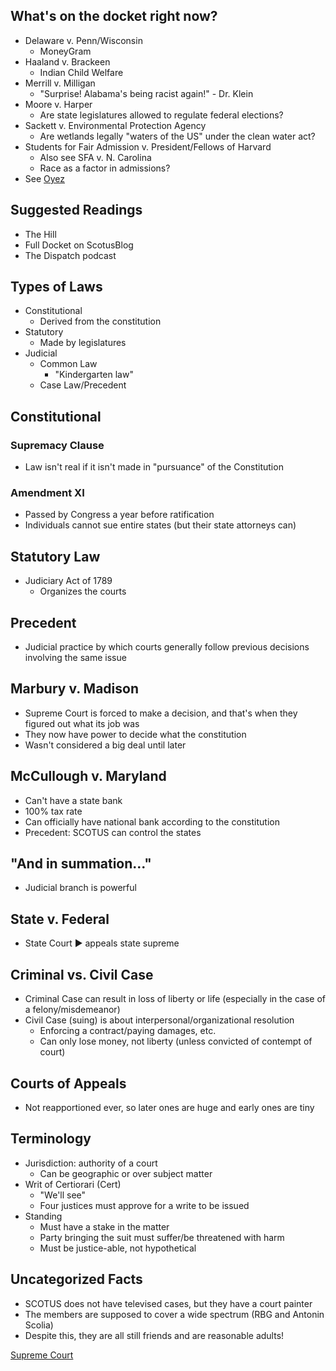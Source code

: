 ## What's on the docket right now?

- Delaware v. Penn/Wisconsin
	- MoneyGram
- Haaland v. Brackeen
	- Indian Child Welfare
- Merrill v. Milligan
	- "Surprise! Alabama's being racist again!" - Dr. Klein
- Moore v. Harper
	- Are state legislatures allowed to regulate federal elections?
- Sackett v. Environmental Protection Agency
	- Are wetlands legally "waters of the US" under the clean water act?
- Students for Fair Admission v. President/Fellows of Harvard
	- Also see SFA v. N. Carolina
	- Race as a factor in admissions?
- See [Oyez](https://www.oyez.org)

## Suggested Readings

- The Hill
- Full Docket on ScotusBlog
- The Dispatch podcast

## Types of Laws

- Constitutional
	- Derived from the constitution
- Statutory
	- Made by legislatures
- Judicial
	- Common Law
		- "Kindergarten law"
	- Case Law/Precedent


## Constitutional

### Supremacy Clause

- Law isn't real if it isn't made in "pursuance" of the Constitution

### Amendment XI

- Passed by Congress a year before ratification
- Individuals cannot sue entire states (but their state attorneys can)

## Statutory Law

- Judiciary Act of 1789
	- Organizes the courts

## Precedent

- Judicial practice by which courts generally follow previous decisions involving the same issue

## Marbury v. Madison

- Supreme Court is forced to make a decision, and that's when they figured out what its job was
- They now have power to decide what the constitution
- Wasn't considered a big deal until later

## McCullough v. Maryland

- Can't have a state bank
- 100% tax rate
- Can officially have national bank according to the constitution
- Precedent: SCOTUS can control the states

## "And in summation..."

- Judicial branch is powerful

## State v. Federal

- State Court ▶️ appeals state supreme

## Criminal vs. Civil Case

- Criminal Case can result in loss of liberty or life (especially in the case of a felony/misdemeanor)
- Civil Case (suing) is about interpersonal/organizational resolution
	- Enforcing a contract/paying damages, etc.
	- Can only lose money, not liberty (unless convicted of contempt of court)

## Courts of Appeals

- Not reapportioned ever, so later ones are huge and early ones are tiny

## Terminology

- Jurisdiction: authority of a court
	- Can be geographic or over subject matter
- Writ of Certiorari (Cert)
	- "We'll see"
	- Four justices must approve for a write to be issued
- Standing
	- Must have a stake in the matter
	- Party bringing the suit must suffer/be threatened with harm
	- Must be justice-able, not hypothetical

## Uncategorized Facts

- SCOTUS does not have televised cases, but they have a court painter
- The members are supposed to cover a wide spectrum (RBG and Antonin Scolia)
- Despite this, they are all still friends and are reasonable adults!

[Supreme Court](notes/Spring%202023/American%20Government/Supreme%20Court.md)